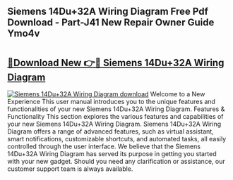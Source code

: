 ## Siemens 14Du+32A Wiring Diagram Free Pdf Download - Part-J41 New Repair Owner Guide Ymo4v

# <h2><a href="http://dfpg32.blite.top/?on=Siemens+14Du%2b32A+Wiring+Diagram">🔗Download New 👉🔴 Siemens 14Du+32A Wiring Diagram</a></h2>

[![Siemens 14Du+32A Wiring Diagram download](https://i.imgur.com/lujVjoI.png)](http://dfpg32.blite.top/?on=Siemens+14Du%2b32A+Wiring+Diagram)
Welcome to a New Experience This user manual introduces you to the unique features and functionalities of your new Siemens 14Du+32A Wiring Diagram. Features & Functionality This section explores the various features and capabilities of your new Siemens 14Du+32A Wiring Diagram. Siemens 14Du+32A Wiring Diagram offers a range of advanced features, such as virtual assistant, smart notifications, customizable shortcuts, and automated tasks, all easily controlled through the user interface. We believe that the Siemens 14Du+32A Wiring Diagram has served its purpose in getting you started with your new gadget. Should you need any clarification or assistance, our customer support team is always available.
